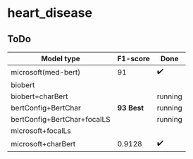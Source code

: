# heart_disease
## ToDo



Model type| F1-score |Done
------------ | ------------- |-----------|
microsoft(med-bert)|91|:heavy_check_mark:|
biobert ||
biobert+charBert ||running
bertConfig+BertChar|**93 Best**| running
bertConfig+BertChar+focalLS|| running
microsoft+focalLs||
microsoft+charBert|0.9128|:heavy_check_mark:
